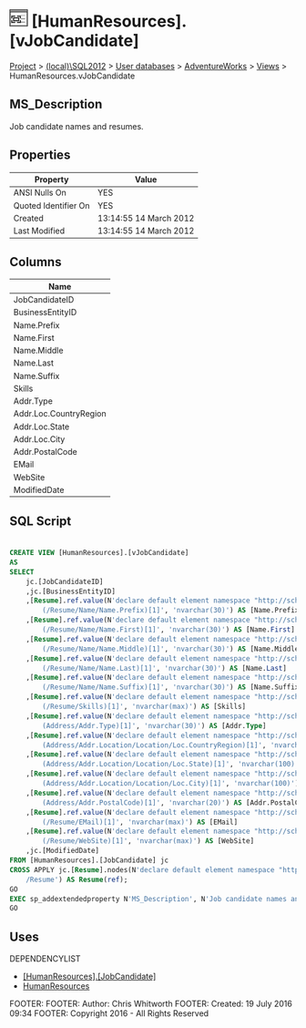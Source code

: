 
# ![Views](../../../../Images/View32.png) [HumanResources].[vJobCandidate]

[Project](../../../../index.md) > [(local)\\SQL2012](../../../index.md) > [User databases](../../index.md) > [AdventureWorks](../index.md) > [Views](Views_.md) > HumanResources.vJobCandidate

## <a name="#description"></a>MS_Description
Job candidate names and resumes.
## <a name="#properties"></a>Properties

| Property | Value |
|---|---|
| ANSI Nulls On | YES |
| Quoted Identifier On | YES |
| Created | 13:14:55 14 March 2012 |
| Last Modified | 13:14:55 14 March 2012 |


## <a name="#columns"></a>Columns

| Name |
|---|
| JobCandidateID |
| BusinessEntityID |
| Name.Prefix |
| Name.First |
| Name.Middle |
| Name.Last |
| Name.Suffix |
| Skills |
| Addr.Type |
| Addr.Loc.CountryRegion |
| Addr.Loc.State |
| Addr.Loc.City |
| Addr.PostalCode |
| EMail |
| WebSite |
| ModifiedDate |


## <a name="#sqlscript"></a>SQL Script
```sql

CREATE VIEW [HumanResources].[vJobCandidate] 
AS 
SELECT 
    jc.[JobCandidateID] 
    ,jc.[BusinessEntityID] 
    ,[Resume].ref.value(N'declare default element namespace "http://schemas.microsoft.com/sqlserver/2004/07/adventure-works/Resume"; 
        (/Resume/Name/Name.Prefix)[1]', 'nvarchar(30)') AS [Name.Prefix] 
    ,[Resume].ref.value(N'declare default element namespace "http://schemas.microsoft.com/sqlserver/2004/07/adventure-works/Resume";
        (/Resume/Name/Name.First)[1]', 'nvarchar(30)') AS [Name.First] 
    ,[Resume].ref.value(N'declare default element namespace "http://schemas.microsoft.com/sqlserver/2004/07/adventure-works/Resume"; 
        (/Resume/Name/Name.Middle)[1]', 'nvarchar(30)') AS [Name.Middle] 
    ,[Resume].ref.value(N'declare default element namespace "http://schemas.microsoft.com/sqlserver/2004/07/adventure-works/Resume"; 
        (/Resume/Name/Name.Last)[1]', 'nvarchar(30)') AS [Name.Last] 
    ,[Resume].ref.value(N'declare default element namespace "http://schemas.microsoft.com/sqlserver/2004/07/adventure-works/Resume"; 
        (/Resume/Name/Name.Suffix)[1]', 'nvarchar(30)') AS [Name.Suffix] 
    ,[Resume].ref.value(N'declare default element namespace "http://schemas.microsoft.com/sqlserver/2004/07/adventure-works/Resume"; 
        (/Resume/Skills)[1]', 'nvarchar(max)') AS [Skills] 
    ,[Resume].ref.value(N'declare default element namespace "http://schemas.microsoft.com/sqlserver/2004/07/adventure-works/Resume"; 
        (Address/Addr.Type)[1]', 'nvarchar(30)') AS [Addr.Type]
    ,[Resume].ref.value(N'declare default element namespace "http://schemas.microsoft.com/sqlserver/2004/07/adventure-works/Resume"; 
        (Address/Addr.Location/Location/Loc.CountryRegion)[1]', 'nvarchar(100)') AS [Addr.Loc.CountryRegion]
    ,[Resume].ref.value(N'declare default element namespace "http://schemas.microsoft.com/sqlserver/2004/07/adventure-works/Resume"; 
        (Address/Addr.Location/Location/Loc.State)[1]', 'nvarchar(100)') AS [Addr.Loc.State]
    ,[Resume].ref.value(N'declare default element namespace "http://schemas.microsoft.com/sqlserver/2004/07/adventure-works/Resume"; 
        (Address/Addr.Location/Location/Loc.City)[1]', 'nvarchar(100)') AS [Addr.Loc.City]
    ,[Resume].ref.value(N'declare default element namespace "http://schemas.microsoft.com/sqlserver/2004/07/adventure-works/Resume"; 
        (Address/Addr.PostalCode)[1]', 'nvarchar(20)') AS [Addr.PostalCode]
    ,[Resume].ref.value(N'declare default element namespace "http://schemas.microsoft.com/sqlserver/2004/07/adventure-works/Resume"; 
        (/Resume/EMail)[1]', 'nvarchar(max)') AS [EMail] 
    ,[Resume].ref.value(N'declare default element namespace "http://schemas.microsoft.com/sqlserver/2004/07/adventure-works/Resume"; 
        (/Resume/WebSite)[1]', 'nvarchar(max)') AS [WebSite] 
    ,jc.[ModifiedDate] 
FROM [HumanResources].[JobCandidate] jc 
CROSS APPLY jc.[Resume].nodes(N'declare default element namespace "http://schemas.microsoft.com/sqlserver/2004/07/adventure-works/Resume"; 
    /Resume') AS Resume(ref);
GO
EXEC sp_addextendedproperty N'MS_Description', N'Job candidate names and resumes.', 'SCHEMA', N'HumanResources', 'VIEW', N'vJobCandidate', NULL, NULL
GO

```

## <a name="#uses"></a>Uses
DEPENDENCYLIST
* [[HumanResources].[JobCandidate]](../Tables/JobCandidate.md)
* [HumanResources](../Security/Schemas/HumanResources.md)

FOOTER: FOOTER: Author:  Chris Whitworth
FOOTER: Created: 19 July 2016 09:34
FOOTER: Copyright 2016 - All Rights Reserved

